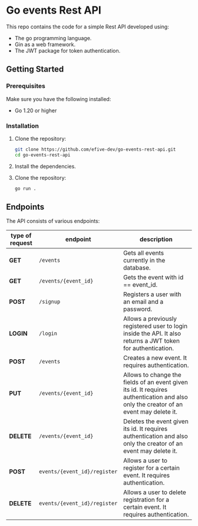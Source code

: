 # Go events Rest API

This repo contains the code for a simple Rest API developed using:

- The go programming language.
- Gin as a web framework.
- The JWT package for token authentication.

## Getting Started

### Prerequisites

Make sure you have the following installed:

- Go 1.20 or higher

### Installation

1. Clone the repository:

   ```bash
   git clone https://github.com/efive-dev/go-events-rest-api.git
   cd go-events-rest-api
   ```

1. Install the dependencies.
1. Clone the repository:

   ```bash
   go run .
   ```

## Endpoints

The API consists of various endpoints:

| type of request | endpoint                     | description                                                                                                                           |
| --------------- | ---------------------------- | ------------------------------------------------------------------------------------------------------------------------------------- |
| **GET**         | `/events`                    | Gets all events currently in the database.                                                                                            |
| **GET**         | `/events/{event_id}`         | Gets the event with id == event_id.                                                                                                   |
| **POST**        | `/signup`                    | Registers a user with an email and a password.                                                                                        |
| **LOGIN**       | `/login`                     | Allows a previously registered user to login inside the API. It also returns a JWT token for authentication.                          |
| **POST**        | `/events`                    | Creates a new event. It requires authentication.                                                                                      |
| **PUT**         | `/events/{event_id}`         | Allows to change the fields of an event given its id. It requires authentication and also only the creator of an event may delete it. |
| **DELETE**      | `/events/{event_id}`         | Deletes the event given its id. It requires authentication and also only the creator of an event may delete it.                       |
| **POST**        | `events/{event_id}/register` | Allows a user to register for a certain event. It requires authentication.                                                            |
| **DELETE**      | `events/{event_id}/register` | Allows a user to delete registration for a certain event. It requires authentication.                                                 |
